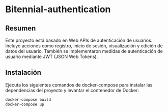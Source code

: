 # Bitennial-authentication
## Resumen
Este proyecto está basado en Web APIs de autenticación de usuarios. Incluye acciones como registro, inicio de sesión, visualización y edición de datos del usuario. También se implementaron medidas de autenticación de usuario mediante JWT (JSON Web Tokens).

## Instalación

Ejecuta los siguientes comandos de docker-compose para instalar las dependencias del proyecto y levantar el contenedor de Docker:

```bash
docker-compose build
docker-compose up
